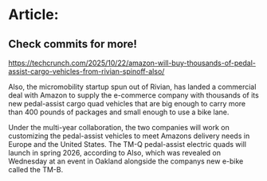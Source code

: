 # Article:

## Check commits for more!
https://techcrunch.com/2025/10/22/amazon-will-buy-thousands-of-pedal-assist-cargo-vehicles-from-rivian-spinoff-also/

Also, the micromobility startup spun out of Rivian, has landed a commercial deal with Amazon to supply the e-commerce company with thousands of its new pedal-assist cargo quad vehicles that are big enough to carry more than 400 pounds of packages and small enough to use a bike lane.

Under the multi-year collaboration, the two companies will work on customizing the pedal-assist vehicles to meet Amazons delivery needs in Europe and the United States. The TM-Q pedal-assist electric quads will launch in spring 2026, according to Also, which was revealed on Wednesday at an event in Oakland alongside the companys new e-bike called the TM-B.